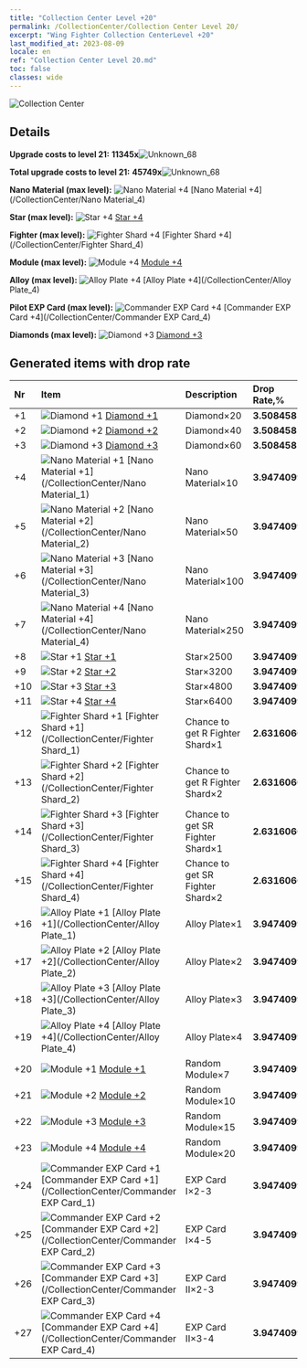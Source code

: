 ```yaml
---
title: "Collection Center Level +20"
permalink: /CollectionCenter/Collection Center Level 20/
excerpt: "Wing Fighter Collection CenterLevel +20"
last_modified_at: 2023-08-09
locale: en
ref: "Collection Center Level 20.md"
toc: false
classes: wide
---
```



  ![Collection Center](/images/bh_img6.png)

## Details

 **Upgrade costs to level 21:** **11345x**![Unknown_68](/images/item/bh_img25_p.png)

 **Total upgrade costs to level 21:** **45749x**![Unknown_68](/images/item/bh_img25_p.png)

 **Nano Material (max level):** ![Nano Material +4](/images/cc/CC_Nano_Material_4_p.png) [Nano Material +4](/CollectionCenter/Nano Material_4)

 **Star (max level):** ![Star +4](/images/cc/CC_Star_4_p.png) [Star +4](/CollectionCenter/Star_4)

 **Fighter (max level):** ![Fighter Shard +4](/images/cc/CC_Fighter_Shard_4_p.png) [Fighter Shard +4](/CollectionCenter/Fighter Shard_4)

 **Module (max level):** ![Module +4](/images/cc/CC_Module_4_p.png) [Module +4](/CollectionCenter/Module_4)

 **Alloy (max level):** ![Alloy Plate +4](/images/cc/CC_Alloy_Plate_4_p.png) [Alloy Plate +4](/CollectionCenter/Alloy Plate_4)

 **Pilot EXP Card (max level):** ![Commander EXP Card +4](/images/cc/CC_Pilot_EXP_Card_4_p.png) [Commander EXP Card +4](/CollectionCenter/Commander EXP Card_4)

 **Diamonds (max level):** ![Diamond +3](/images/cc/CC_Diamond_3_p.png) [Diamond +3](/CollectionCenter/Diamond_3)

## Generated items with drop rate

  |  Nr |     Item   |    Description   |  Drop Rate,% |
  |:----|:-----------|:-----------------|:-------------|
  | +1 | ![Diamond +1](/images/cc/CC_Diamond_1_p.png) [Diamond +1](/CollectionCenter/Diamond_1) | Diamond×20 | **3.508458** |
  | +2 | ![Diamond +2](/images/cc/CC_Diamond_2_p.png) [Diamond +2](/CollectionCenter/Diamond_2) | Diamond×40 | **3.508458** |
  | +3 | ![Diamond +3](/images/cc/CC_Diamond_3_p.png) [Diamond +3](/CollectionCenter/Diamond_3) | Diamond×60 | **3.508458** |
  | +4 | ![Nano Material +1](/images/cc/CC_Nano_Material_1_p.png) [Nano Material +1](/CollectionCenter/Nano Material_1) | Nano Material×10 | **3.9474099** |
  | +5 | ![Nano Material +2](/images/cc/CC_Nano_Material_2_p.png) [Nano Material +2](/CollectionCenter/Nano Material_2) | Nano Material×50 | **3.9474099** |
  | +6 | ![Nano Material +3](/images/cc/CC_Nano_Material_3_p.png) [Nano Material +3](/CollectionCenter/Nano Material_3) | Nano Material×100 | **3.9474099** |
  | +7 | ![Nano Material +4](/images/cc/CC_Nano_Material_4_p.png) [Nano Material +4](/CollectionCenter/Nano Material_4) | Nano Material×250 | **3.9474099** |
  | +8 | ![Star +1](/images/cc/CC_Star_1_p.png) [Star +1](/CollectionCenter/Star_1) | Star×2500 | **3.9474099** |
  | +9 | ![Star +2](/images/cc/CC_Star_2_p.png) [Star +2](/CollectionCenter/Star_2) | Star×3200 | **3.9474099** |
  | +10 | ![Star +3](/images/cc/CC_Star_3_p.png) [Star +3](/CollectionCenter/Star_3) | Star×4800 | **3.9474099** |
  | +11 | ![Star +4](/images/cc/CC_Star_4_p.png) [Star +4](/CollectionCenter/Star_4) | Star×6400 | **3.9474099** |
  | +12 | ![Fighter Shard +1](/images/cc/CC_Fighter_Shard_1_p.png) [Fighter Shard +1](/CollectionCenter/Fighter Shard_1) | Chance to get R Fighter Shard×1 | **2.6316066** |
  | +13 | ![Fighter Shard +2](/images/cc/CC_Fighter_Shard_2_p.png) [Fighter Shard +2](/CollectionCenter/Fighter Shard_2) | Chance to get R Fighter Shard×2 | **2.6316066** |
  | +14 | ![Fighter Shard +3](/images/cc/CC_Fighter_Shard_3_p.png) [Fighter Shard +3](/CollectionCenter/Fighter Shard_3) | Chance to get SR Fighter Shard×1 | **2.6316066** |
  | +15 | ![Fighter Shard +4](/images/cc/CC_Fighter_Shard_4_p.png) [Fighter Shard +4](/CollectionCenter/Fighter Shard_4) | Chance to get SR Fighter Shard×2 | **2.6316066** |
  | +16 | ![Alloy Plate +1](/images/cc/CC_Alloy_Plate_1_p.png) [Alloy Plate +1](/CollectionCenter/Alloy Plate_1) | Alloy Plate×1 | **3.9474099** |
  | +17 | ![Alloy Plate +2](/images/cc/CC_Alloy_Plate_2_p.png) [Alloy Plate +2](/CollectionCenter/Alloy Plate_2) | Alloy Plate×2 | **3.9474099** |
  | +18 | ![Alloy Plate +3](/images/cc/CC_Alloy_Plate_3_p.png) [Alloy Plate +3](/CollectionCenter/Alloy Plate_3) | Alloy Plate×3 | **3.9474099** |
  | +19 | ![Alloy Plate +4](/images/cc/CC_Alloy_Plate_4_p.png) [Alloy Plate +4](/CollectionCenter/Alloy Plate_4) | Alloy Plate×4 | **3.9474099** |
  | +20 | ![Module +1](/images/cc/CC_Module_1_p.png) [Module +1](/CollectionCenter/Module_1) | Random Module×7 | **3.9474099** |
  | +21 | ![Module +2](/images/cc/CC_Module_2_p.png) [Module +2](/CollectionCenter/Module_2) | Random Module×10 | **3.9474099** |
  | +22 | ![Module +3](/images/cc/CC_Module_3_p.png) [Module +3](/CollectionCenter/Module_3) | Random Module×15 | **3.9474099** |
  | +23 | ![Module +4](/images/cc/CC_Module_4_p.png) [Module +4](/CollectionCenter/Module_4) | Random Module×20 | **3.9474099** |
  | +24 | ![Commander EXP Card +1](/images/cc/CC_Pilot_EXP_Card_1_p.png) [Commander EXP Card +1](/CollectionCenter/Commander EXP Card_1) | EXP Card I×2-3 | **3.9474099** |
  | +25 | ![Commander EXP Card +2](/images/cc/CC_Pilot_EXP_Card_2_p.png) [Commander EXP Card +2](/CollectionCenter/Commander EXP Card_2) | EXP Card I×4-5 | **3.9474099** |
  | +26 | ![Commander EXP Card +3](/images/cc/CC_Pilot_EXP_Card_3_p.png) [Commander EXP Card +3](/CollectionCenter/Commander EXP Card_3) | EXP Card II×2-3 | **3.9474099** |
  | +27 | ![Commander EXP Card +4](/images/cc/CC_Pilot_EXP_Card_4_p.png) [Commander EXP Card +4](/CollectionCenter/Commander EXP Card_4) | EXP Card II×3-4 | **3.9474099** |

